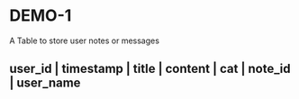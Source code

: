 # DEMO-1
A Table to store user notes or messages

user_id | timestamp | title | content | cat | note_id | user_name
----


